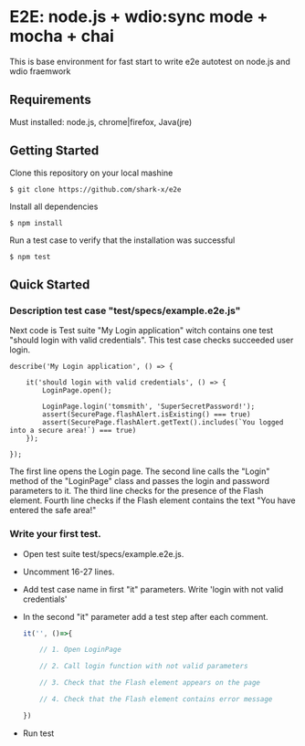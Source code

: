# E2E: node.js + wdio:sync mode + mocha + chai

This is base environment for fast start to write e2e autotest on node.js and wdio fraemwork

## Requirements

Must installed: node.js, chrome|firefox, Java(jre)

## Getting Started

Clone this repository on your local mashine

    $ git clone https://github.com/shark-x/e2e

Install all dependencies

    $ npm install

Run a test case to verify that the installation was successful

    $ npm test

## Quick Started

### Description test case "test/specs/example.e2e.js"

Next code is Test suite "My Login application" witch contains one test "should login with valid credentials". This test case checks succeeded user login.

    describe('My Login application', () => {
    
        it('should login with valid credentials', () => {
            LoginPage.open();

            LoginPage.login('tomsmith', 'SuperSecretPassword!');
            assert(SecurePage.flashAlert.isExisting() === true)
            assert(SecurePage.flashAlert.getText().includes(`You logged into a secure area!`) === true)
        });

    });

The first line opens the Login page.
The second line calls the "Login" method of the "LoginPage" class and passes the login and password parameters to it.
The third line checks for the presence of the Flash element.
Fourth line checks if the Flash element contains the text "You have entered the safe area!"

### Write your first test.

- Open test suite test/specs/example.e2e.js.
- Uncomment 16-27 lines.
- Add test case name in first "it" parameters. Write 'login with not valid credentials'
- In the second "it" parameter add a test step after each comment.
    
    ```js
    it('', ()=>{

        // 1. Open LoginPage

        // 2. Call login function with not valid parameters

        // 3. Сheck that the Flash element appears on the page 

        // 4. Сheck that the Flash element contains error message 

    })
    ```
    
- Run test